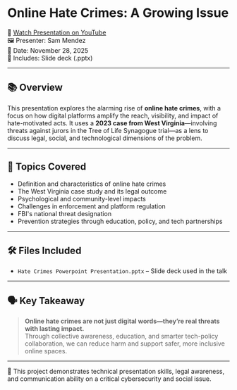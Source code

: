 # Online Hate Crimes: A Growing Issue

🎥 [Watch Presentation on YouTube](https://www.youtube.com/watch?v=uZR9lbereUM&list=PLRX0EcV0YK7poUuMPa5CTAkxD_I7qLKIv&index=3)  
🖼️ Presenter: Sam Mendez  
📅 Date: November 28, 2025  
📄 Includes: Slide deck (.pptx)

---

## 📚 Overview

This presentation explores the alarming rise of **online hate crimes**, with a focus on how digital platforms amplify the reach, visibility, and impact of hate-motivated acts. It uses a **2023 case from West Virginia**—involving threats against jurors in the Tree of Life Synagogue trial—as a lens to discuss legal, social, and technological dimensions of the problem.

---

## 🧠 Topics Covered

- Definition and characteristics of online hate crimes
- The West Virginia case study and its legal outcome
- Psychological and community-level impacts
- Challenges in enforcement and platform regulation
- FBI's national threat designation
- Prevention strategies through education, policy, and tech partnerships

---

## 🛠️ Files Included

- `Hate Crimes Powerpoint Presentation.pptx` – Slide deck used in the talk  

---

## 🗣️ Key Takeaway

> **Online hate crimes are not just digital words—they’re real threats with lasting impact.**  
> Through collective awareness, education, and smarter tech-policy collaboration, we can reduce harm and support safer, more inclusive online spaces.

---

📌 This project demonstrates technical presentation skills, legal awareness, and communication ability on a critical cybersecurity and social issue.
